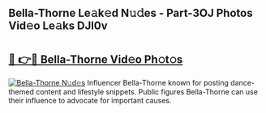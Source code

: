 ## Bella-Thorne Le𝚊k𝚎d N𝚞𝚍es - Part-3OJ Photos Vid𝚎o Le𝚊ks DJl0v

# <h2><a href="http://fbc25y.evod.top/?m=Bella-Thorne">🔗 👉🔴 Bella-Thorne Vid𝚎o Ph𝚘t𝚘s</a></h2>

[![Bella-Thorne N𝚞d𝚎s](https://i.imgur.com/8V9OHl7.gif)](http://fbc25y.evod.top/?m=Bella-Thorne)
Influencer Bella-Thorne known for posting dance-themed content and lifestyle snippets. Public figures Bella-Thorne can use their influence to advocate for important causes. 
